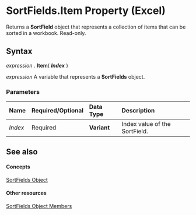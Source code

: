 
# SortFields.Item Property (Excel)

Returns a  **SortField** object that represents a collection of items that can be sorted in a workbook. Read-only.


## Syntax

 _expression_ . **Item**( **_Index_** )

 _expression_ A variable that represents a **SortFields** object.


### Parameters



|**Name**|**Required/Optional**|**Data Type**|**Description**|
|:-----|:-----|:-----|:-----|
| _Index_|Required| **Variant**|Index value of the SortField.|

## See also


#### Concepts


[SortFields Object](a9c83ea1-1cd9-1552-1f03-71bd92a2cc72.md)
#### Other resources


[SortFields Object Members](3fe54843-d34a-5d1a-75d6-2645da2755bc.md)
